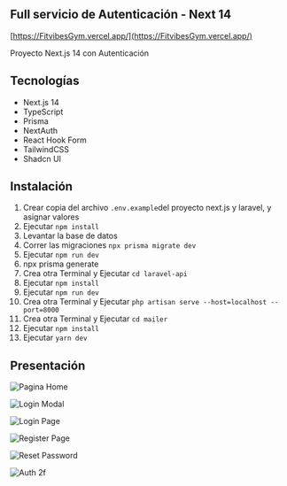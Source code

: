 ## Full servicio de Autenticación - Next 14

[https://FitvibesGym.vercel.app/](https://FitvibesGym.vercel.app/)

Proyecto Next.js 14 con Autenticación

## Tecnologías
- Next.js 14
- TypeScript
- Prisma 
- NextAuth
- React Hook Form
- TailwindCSS
- Shadcn UI

## Instalación
1. Crear copia del archivo ```.env.example```del proyecto next.js y laravel, y asignar valores
2. Ejecutar ```npm install```
3. Levantar la base de datos 
4. Correr las migraciones ```npx prisma migrate dev```
6. Ejecutar ```npm run dev```
7. npx prisma generate
8. Crea otra Terminal y Ejecutar ```cd laravel-api```
9. Ejecutar ```npm install```
9. Ejecutar ```npm run dev```
10. Crea otra Terminal y Ejecutar ```php artisan serve --host=localhost --port=8000```
11. Crea otra Terminal y Ejecutar ```cd mailer```
12. Ejecutar ```npm install```
13. Ejecutar ```yarn dev```


## Presentación

![Pagina Home](https://github.com/ZitelliDZ/autenticacion-next/blob/main/presentacion/1.png?raw=true)

![Login Modal](https://github.com/ZitelliDZ/autenticacion-next/blob/main/presentacion/2.png?raw=true)

![Login Page](https://github.com/ZitelliDZ/autenticacion-next/blob/main/presentacion/3.png?raw=true)

![Register Page](https://github.com/ZitelliDZ/autenticacion-next/blob/main/presentacion/4.png?raw=true)

![Reset Password](https://github.com/ZitelliDZ/autenticacion-next/blob/main/presentacion/5.png?raw=true)

![Auth 2f](https://github.com/ZitelliDZ/autenticacion-next/blob/main/presentacion/6.png?raw=true)
